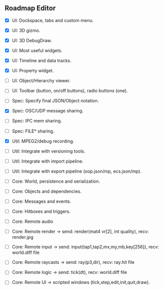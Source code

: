 ## Roadmap Editor
- [x] UI: Dockspace, tabs and custom menu.
- [x] UI: 3D gizmo.
- [x] UI: 3D DebugDraw.
- [x] UI: Most useful widgets.
- [x] UI: Timeline and data tracks.
- [x] UI: Property widget.
- [ ] UI: Object/Hierarchy viewer.
- [ ] UI: Toolbar (button, on/off buttons), radio buttons (one).
- [ ] Spec: Specify final JSON/Object notation.
- [x] Spec: OSC/UDP message sharing.
- [ ] Spec: IPC mem sharing.
- [ ] Spec: FILE* sharing.
- [x] Util: MPEG2/debug recording.
- [ ] Util: Integrate with versioning tools.
- [ ] Util: Integrate with import pipeline.
- [ ] Util: Integrate with export pipeline (oop.json/mp, ecs.json/mp).
- [ ] Core: World, persistence and serialization.
- [ ] Core: Objects and dependencies.
- [ ] Core: Messages and events.
- [ ] Core: Hitboxes and triggers.
- [ ] Core: Remote audio
- [ ] Core: Remote render -> send: render(mat4 vr[2], int quality), recv: render.jpg
- [ ] Core: Remote input -> send: input(tap1,tap2,mx,my,mb,key[256]), recv: world.diff file
- [ ] Core: Remote raycasts -> send: ray(p3,dir), recv: ray.hit file
- [ ] Core: Remote logic -> send: tick(dt), recv: world.diff file
- [ ] Core: Remote UI -> scripted windows (tick,step,edit,init,quit,draw).

